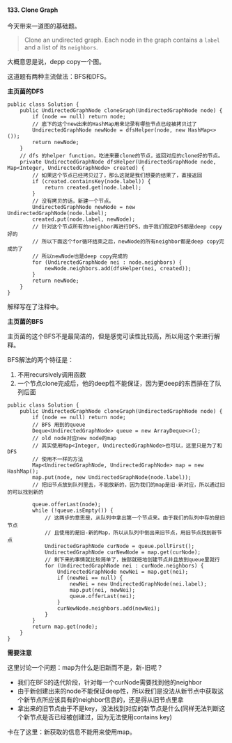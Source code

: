 #### 133. Clone Graph

今天带来一道图的基础题。

> Clone an undirected graph. Each node in the graph contains a `label` and a list of its `neighbors`.

大概意思是说，depp copy一个图。

这道题有两种主流做法：BFS和DFS。

**主页菌的DFS**

```
public class Solution {
    public UndirectedGraphNode cloneGraph(UndirectedGraphNode node) {
        if (node == null) return node;
        // 底下的这个new出来的HashMap用来记录有哪些节点已经被拷贝过了
        UndirectedGraphNode newNode = dfsHelper(node, new HashMap<>());
        return newNode;
    }
    // dfs 的helper function，吃进来要clone的节点，返回对应的clone好的节点。
    private UndirectedGraphNode dfsHelper(UndirectedGraphNode node, Map<Integer, UndirectedGraphNode> created) {
    	// 如果这个节点已经拷贝过了，那么这就是我们想要的结果了，直接返回
        if (created.containsKey(node.label)) {
            return created.get(node.label);
        }
        // 没有拷贝的话，新建一个节点。
        UndirectedGraphNode newNode = new UndirectedGraphNode(node.label);
        created.put(node.label, newNode);
        // 针对这个节点所有的neighbor再进行DFS，由于我们假定DFS都是deep copy好的
        // 所以下面这个for循环结束之后，newNode的所有neighbor都是deep copy完成的了
        // 所以newNode也是deep copy完成的
        for (UndirectedGraphNode nei : node.neighbors) {
            newNode.neighbors.add(dfsHelper(nei, created));
        }
        return newNode;
    }
}
```
解释写在了注释中。

**主页菌的BFS**

主页菌的这个BFS不是最简洁的，但是感觉可读性比较高，所以用这个来进行解释。

BFS解法的两个特征是：

1. 不用recursively调用函数
2. 一个节点clone完成后，他的deep性不能保证，因为更deep的东西排在了队列后面

```
public class Solution {
    public UndirectedGraphNode cloneGraph(UndirectedGraphNode node) {
        if (node == null) return node;
        // BFS 用到的queue
        Deque<UndirectedGraphNode> queue = new ArrayDeque<>();
        // old node对应new node的map
        // 其实使用Map<Integer, UndirectedGraphNode>也可以，这里只是为了和DFS
        // 使用不一样的方法
        Map<UndirectedGraphNode, UndirectedGraphNode> map = new HashMap();
        map.put(node, new UndirectedGraphNode(node.label));
        // 把旧节点放到队列里去，不能放新的，因为我们的map是旧-新对应，所以通过旧的可以找到新的
        
        queue.offerLast(node);
        while (!queue.isEmpty()) {
        	// 这两步的意思是，从队列中拿出第一个节点来。由于我们的队列中存的是旧节点
        	// 且使用的是旧-新的Map，所以从队列中倒出来旧节点，用旧节点找到新节点
            UndirectedGraphNode curNode = queue.pollFirst();
            UndirectedGraphNode curNewNode = map.get(curNode);
            // 剩下来的事情就比较简单了，按部就班地创建节点并且放到queue里就行
            for (UndirectedGraphNode nei : curNode.neighbors) {
                UndirectedGraphNode newNei = map.get(nei);
                if (newNei == null) {
                    newNei = new UndirectedGraphNode(nei.label);
                    map.put(nei, newNei);
                    queue.offerLast(nei);
                }
                curNewNode.neighbors.add(newNei);
            }
        }
        return map.get(node);
    }
}
```

**需要注意**

这里讨论一个问题：map为什么是旧新而不是，新-旧呢？

- 我们在BFS的迭代阶段，针对每一个curNode需要找到他的neighbor
- 由于新创建出来的node不能保证deep性，所以我们是没法从新节点中获取这个新节点所应该具有的neighbor信息的，还是得从旧节点里拿
- 拿出来的旧节点由于不是key，没法找到对应的新节点是什么(同样无法判断这个新节点是否已经被创建过，因为无法使用contains key)

卡在了这里：新获取的信息不能用来使用map。



